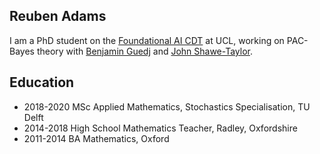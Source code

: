 ## Reuben Adams
I am a PhD student on the [Foundational AI CDT](https://www.ucl.ac.uk/ai-centre/study/foundational-artificial-intelligence-mphilphd) at UCL, working on PAC-Bayes theory with [Benjamin Guedj](https://bguedj.github.io/team/) and [John Shawe-Taylor](http://www0.cs.ucl.ac.uk/staff/J.Shawe-Taylor/).


## Education
- 2018-2020 MSc Applied Mathematics, Stochastics Specialisation, TU Delft
- 2014-2018 High School Mathematics Teacher, Radley, Oxfordshire
- 2011-2014 BA Mathematics, Oxford

